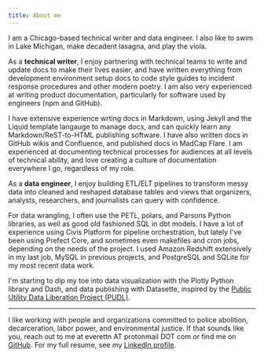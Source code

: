```yaml
---
title: About me
---
```


I am a Chicago-based technical writer and data engineer. I also like to swim in Lake Michigan, make decadent lasagna, and play the viola.

As a **technical writer**, I enjoy partnering with technical teams to write and update docs to make their lives easier, and have written everything from development environment setup docs to code style guides to incident response procedures and other modern poetry. I am also very experienced at writing product documentation, particularly for software used by engineers (npm and GitHub).

I have extensive experience wrting docs in Markdown, using Jekyll and the Liquid template langauge to manage docs, and can quickly learn any Markdown/ReST-to-HTML publishing software. I have also written docs in GitHub wikis and Confluence, and published docs in MadCap Flare. I am experienced at documenting technical processes for audiences at all levels of technical ability, and love creating a culture of documentation everywhere I go, regardless of my role. 


As a **data engineer**, I enjoy building ETL/ELT pipelines to transform messy data into cleaned and reshaped database tables and views that organizers, analysts, researchers, and journalists can query with confidence.

For data wrangling, I often use the PETL, polars, and Parsons Python libraries, as well as good old fashioned SQL in dbt models. I have a lot of experience using Civis Platform for pipeline orchestration, but lately I've been using Prefect Core, and sometimes even makefiles and cron jobs, depending on the needs of the project. I used Amazon Redshift extensively in my last job, MySQL in previous projects, and PostgreSQL and SQLite for my most recent data work.

I'm starting to dip my toe into data visualization with the Plotly Python library and Dash, and data publishing with Datasette, inspired by the [Public Utility Data Liberation Project (PUDL)](https://catalyst.coop/pudl/).

<hr />

I like working with people and organizations committed to police abolition, decarceration, labor power, and environmental justice. If that sounds like you, reach out to me at everettn AT protonmail DOT com or find me on [GitHub](https://github.com/neverett). For my full resume, see my [LinkedIn profile](https://linkedin.com/in/nikki-everett/).
